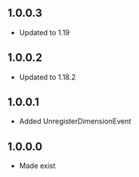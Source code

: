 ## 1.0.0.3
* Updated to 1.19

## 1.0.0.2
* Updated to 1.18.2

## 1.0.0.1
* Added UnregisterDimensionEvent

## 1.0.0.0
* Made exist
